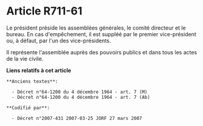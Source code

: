 # Article R711-61

Le président préside les assemblées générales, le comité directeur et le bureau. En cas d'empêchement, il est suppléé par le
premier vice-président ou, à défaut, par l'un des vice-présidents.

Il représente l'assemblée auprès des pouvoirs publics et dans tous les actes de la vie civile.

**Liens relatifs à cet article**

	**Anciens textes**:

	  - Décret n°64-1200 du 4 décembre 1964 - art. 7 (M)
	  - Décret n°64-1200 du 4 décembre 1964 - art. 7 (Ab)

	**Codifié par**:

	  - Décret n°2007-431 2007-03-25 JORF 27 mars 2007
